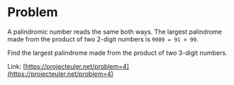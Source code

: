 # Problem
A palindromic number reads the same both ways. The largest palindrome made from the product of two 2-digit numbers is `9009 = 91 × 99`.

Find the largest palindrome made from the product of two 3-digit numbers.

Link: [https://projecteuler.net/problem=4](https://projecteuler.net/problem=4)